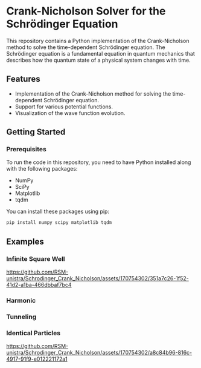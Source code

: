 # Crank-Nicholson Solver for the Schrödinger Equation

This repository contains a Python implementation of the Crank-Nicholson method to solve the time-dependent Schrödinger equation. The Schrödinger equation is a fundamental equation in quantum mechanics that describes how the quantum state of a physical system changes with time.

## Features

- Implementation of the Crank-Nicholson method for solving the time-dependent Schrödinger equation.
- Support for various potential functions.
- Visualization of the wave function evolution.

## Getting Started

### Prerequisites

To run the code in this repository, you need to have Python installed along with the following packages:

- NumPy
- SciPy
- Matplotlib
- tqdm

You can install these packages using pip:

```bash
pip install numpy scipy matplotlib tqdm
```

## Examples

### Infinite Square Well

https://github.com/RSM-unistra/Schrodinger_Crank_Nicholson/assets/170754302/351a7c26-1f52-41d2-a1ba-466dbbaf7bc4

### Harmonic



### Tunneling


### Identical Particles

https://github.com/RSM-unistra/Schrodinger_Crank_Nicholson/assets/170754302/a8c84b96-816c-4917-91f9-e012221172a1


